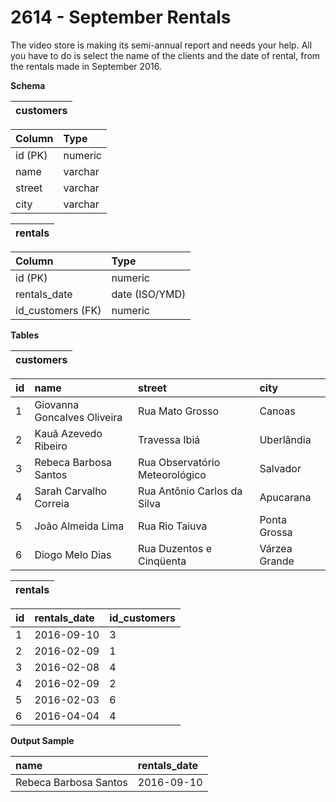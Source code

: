 # 2614 - September Rentals

The video store is making its semi-annual report and needs your help. All you have to do is select the name of the clients and the date of rental, from the rentals made in September 2016.

**Schema**

| customers |
|:---------:|

| Column	| Type    |
|:----------|:--------|
| id (PK)	| numeric |
| name	    | varchar |
| street	| varchar |
| city	    | varchar | 

| rentals |
|:-------:|

| Column	        | Type           |
|:------------------|:---------------|
| id (PK)	        | numeric        |
| rentals_date	    | date (ISO/YMD) |
| id_customers (FK)	| numeric        |

**Tables**

| customers |
|:---------:|

| id | name	                        | street                            | city          |
|:---|:-----------------------------|:----------------------------------|:--------------|
| 1  | Giovanna Goncalves Oliveira	| Rua Mato Grosso	                | Canoas        |
| 2  | Kauã Azevedo Ribeiro	        | Travessa Ibiá	                    | Uberlândia    |
| 3  | Rebeca Barbosa Santos	    | Rua Observatório Meteorológico	| Salvador      |
| 4  | Sarah Carvalho Correia	    | Rua Antônio Carlos da Silva	    | Apucarana     |
| 5  | João Almeida Lima	        | Rua Rio Taiuva	                | Ponta Grossa  |
| 6  | Diogo Melo Dias	            | Rua Duzentos e Cinqüenta	        | Várzea Grande |

| rentals |
|:-------:|

| id | rentals_date	| id_customers |
|:---|:-------------|:-------------|
| 1	 | 2016-09-10	| 3            |
| 2	 | 2016-02-09	| 1            |
| 3	 | 2016-02-08	| 4            |
| 4	 | 2016-02-09	| 2            |
| 5	 | 2016-02-03	| 6            |
| 6	 | 2016-04-04	| 4            |

**Output Sample**

| name	                | rentals_date |
|:----------------------|:-------------|
| Rebeca Barbosa Santos	| 2016-09-10   |